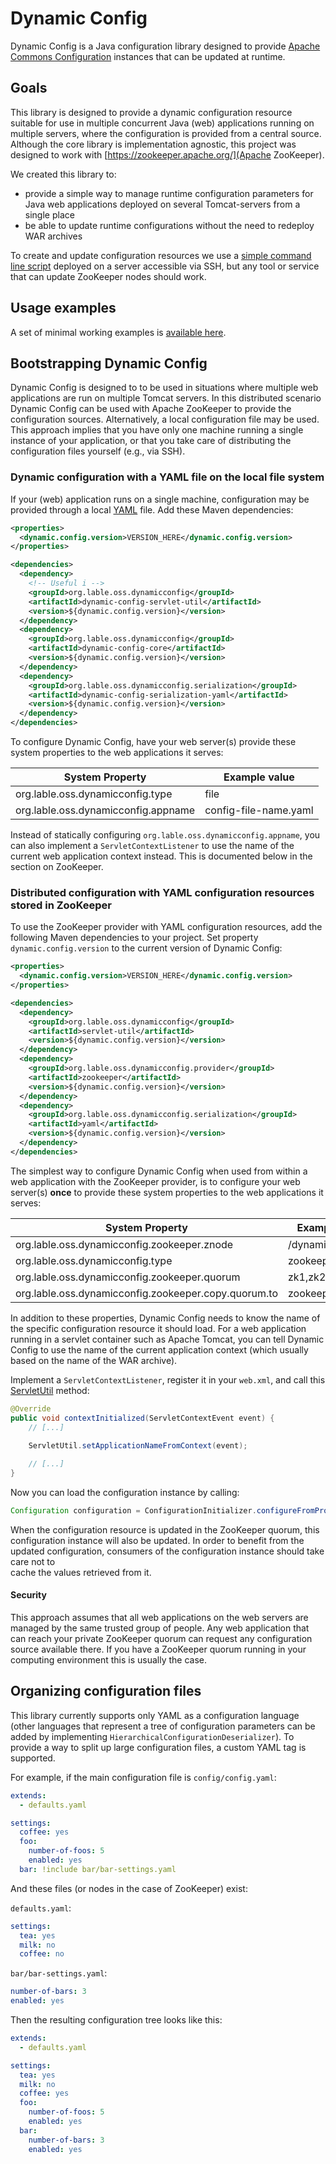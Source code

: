 Dynamic Config
==============

Dynamic Config is a Java configuration library designed to provide 
[Apache Commons Configuration](https://commons.apache.org/proper/commons-configuration/index.html) 
instances that can be updated at runtime.

## Goals

This library is designed to provide a dynamic configuration resource suitable for use in multiple
concurrent Java (web) applications running on multiple servers, where the configuration is provided 
from a central source. Although the core library is implementation agnostic, this project 
was designed to work with [https://zookeeper.apache.org/](Apache ZooKeeper).

We created this library to:

* provide a simple way to manage runtime configuration parameters for Java web applications 
  deployed on several Tomcat-servers from a single place
* be able to update runtime configurations without the need to redeploy WAR archives

To create and update configuration resources we use a 
[simple command line script](https://github.com/LableOrg/mrconfig) deployed on a server accessible 
via SSH, but any tool or service that can update ZooKeeper nodes should work.

## Usage examples

A set of minimal working examples is 
[available here](https://github.com/jdhoek/java-dynamicconfig-examples).

## Bootstrapping Dynamic Config

Dynamic Config is designed to to be used in situations where multiple web applications are run on 
multiple Tomcat servers. In this distributed scenario Dynamic Config can be used with Apache 
ZooKeeper to provide the configuration sources. Alternatively, a local configuration file may be
used. This approach implies that you have only one machine running a single instance of your 
application, or that you take care of distributing the configuration files yourself (e.g., via SSH).

### Dynamic configuration with a YAML file on the local file system

If your (web) application runs on a single machine, configuration may be provided through a local 
[YAML](http://yaml.org/) file. Add these Maven dependencies:

```xml
<properties>
  <dynamic.config.version>VERSION_HERE</dynamic.config.version>
</properties>

<dependencies>
  <dependency>
    <!-- Useful i -->
    <groupId>org.lable.oss.dynamicconfig</groupId>
    <artifactId>dynamic-config-servlet-util</artifactId>
    <version>${dynamic.config.version}</version>
  </dependency>
  <dependency>
    <groupId>org.lable.oss.dynamicconfig</groupId>
    <artifactId>dynamic-config-core</artifactId>
    <version>${dynamic.config.version}</version>
  </dependency>
  <dependency>
    <groupId>org.lable.oss.dynamicconfig.serialization</groupId>
    <artifactId>dynamic-config-serialization-yaml</artifactId>
    <version>${dynamic.config.version}</version>
  </dependency>
</dependencies>
```

To configure Dynamic Config, have your web server(s) provide these system properties to the web applications it serves:

| System Property                                      | Example value         |
|------------------------------------------------------|-----------------------|
| org.lable.oss.dynamicconfig.type                     | file                  |
| org.lable.oss.dynamicconfig.appname                  | config-file-name.yaml |

Instead of statically configuring `org.lable.oss.dynamicconfig.appname`, you can also implement a 
`ServletContextListener` to use the name of the current web application context instead. This is documented below in 
the section on ZooKeeper.

### Distributed configuration with YAML configuration resources stored in ZooKeeper

To use the ZooKeeper provider with YAML configuration resources, add the following Maven dependencies to your project. 
Set property `dynamic.config.version` to the current version of Dynamic Config:

```xml
<properties>
  <dynamic.config.version>VERSION_HERE</dynamic.config.version>
</properties>

<dependencies>
  <dependency>
    <groupId>org.lable.oss.dynamicconfig</groupId>
    <artifactId>servlet-util</artifactId>
    <version>${dynamic.config.version}</version>
  </dependency>
  <dependency>
    <groupId>org.lable.oss.dynamicconfig.provider</groupId>
    <artifactId>zookeeper</artifactId>
    <version>${dynamic.config.version}</version>
  </dependency>
  <dependency>
    <groupId>org.lable.oss.dynamicconfig.serialization</groupId>
    <artifactId>yaml</artifactId>
    <version>${dynamic.config.version}</version>
  </dependency>
</dependencies>
```

The simplest way to configure Dynamic Config when used from within a web application with the ZooKeeper provider, is to 
configure your web server(s) **once** to provide these system properties to the web applications it serves:

| System Property                                      | Example value      |
|------------------------------------------------------|--------------------|
| org.lable.oss.dynamicconfig.zookeeper.znode          | /dynamicconfig     |
| org.lable.oss.dynamicconfig.type                     | zookeeper          |
| org.lable.oss.dynamicconfig.zookeeper.quorum         | zk1,zk2,zk3        |
| org.lable.oss.dynamicconfig.zookeeper.copy.quorum.to | zookeeper.quorum   |

In addition to these properties, Dynamic Config needs to know the name of the specific configuration resource it 
should load. For a web application running in a servlet container such as Apache Tomcat, you can tell Dynamic Config 
to use the name of the current application context (which usually based on the name of the WAR archive).

Implement a `ServletContextListener`, register it in your `web.xml`, and call this 
[ServletUtil](/servlet-util/src/main/java/org/lable/oss/dynamicconfig/servletutil/ServletUtil.java) method:

```java
@Override
public void contextInitialized(ServletContextEvent event) {
    // [...]
    
    ServletUtil.setApplicationNameFromContext(event);

    // [...]
}

```

Now you can load the configuration instance by calling:

```java
Configuration configuration = ConfigurationInitializer.configureFromProperties(new YamlDeserializer());
```

When the configuration resource is updated in the ZooKeeper quorum, this configuration instance will also be updated.
In order to benefit from the updated configuration, consumers of the configuration instance should take care not to  
cache the values retrieved from it.

#### Security

This approach assumes that all web applications on the web servers are managed by the same trusted group of people. 
Any  web application that can reach your private ZooKeeper quorum can request any configuration source available 
there.  If you have a ZooKeeper quorum running in your computing environment this is usually the case.

## Organizing configuration files

This library currently supports only YAML as a configuration language (other languages that 
represent a tree of configuration parameters can be added by implementing 
`HierarchicalConfigurationDeserializer`). To provide a way to split up large configuration files,
a custom YAML tag is supported.

For example, if the main configuration file is `config/config.yaml`:

```yaml
extends:
  - defaults.yaml

settings:
  coffee: yes
  foo:
    number-of-foos: 5
    enabled: yes
  bar: !include bar/bar-settings.yaml
```

And these files (or nodes in the case of ZooKeeper) exist:

`defaults.yaml`:

```yaml
settings:
  tea: yes
  milk: no
  coffee: no
```

`bar/bar-settings.yaml`:

```yaml
number-of-bars: 3
enabled: yes
```

Then the resulting configuration tree looks like this:

```yaml
extends:
  - defaults.yaml

settings:
  tea: yes
  milk: no
  coffee: yes
  foo:
    number-of-foos: 5
    enabled: yes
  bar:
    number-of-bars: 3
    enabled: yes
```
